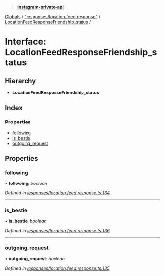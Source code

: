 > **[instagram-private-api](../README.md)**

[Globals](../README.md) / ["responses/location.feed.response"](../modules/_responses_location_feed_response_.md) / [LocationFeedResponseFriendship_status](_responses_location_feed_response_.locationfeedresponsefriendship_status.md) /

# Interface: LocationFeedResponseFriendship_status

## Hierarchy

* **LocationFeedResponseFriendship_status**

## Index

### Properties

* [following](_responses_location_feed_response_.locationfeedresponsefriendship_status.md#following)
* [is_bestie](_responses_location_feed_response_.locationfeedresponsefriendship_status.md#is_bestie)
* [outgoing_request](_responses_location_feed_response_.locationfeedresponsefriendship_status.md#outgoing_request)

## Properties

###  following

• **following**: *boolean*

*Defined in [responses/location.feed.response.ts:134](https://github.com/dilame/instagram-private-api/blob/01eb399/src/responses/location.feed.response.ts#L134)*

___

###  is_bestie

• **is_bestie**: *boolean*

*Defined in [responses/location.feed.response.ts:136](https://github.com/dilame/instagram-private-api/blob/01eb399/src/responses/location.feed.response.ts#L136)*

___

###  outgoing_request

• **outgoing_request**: *boolean*

*Defined in [responses/location.feed.response.ts:135](https://github.com/dilame/instagram-private-api/blob/01eb399/src/responses/location.feed.response.ts#L135)*